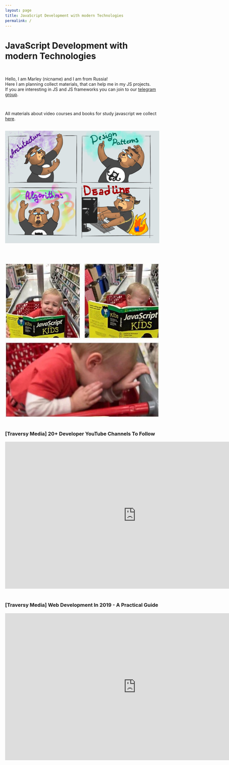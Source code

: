 ```yaml
---
layout: page
title: JavaScript Development with modern Technologies
permalink: /
---
```


# JavaScript Development with modern Technologies

<br/>

Hello, I am Marley (nicname) and I am from Russia!<br/>
Here I am planning collect materials, that can help me in my JS projects.<br/>
If you are interesting in JS and JS frameworks you can join to our <a href="/chat/">telegram group</a>.

<br/>

All materials about video courses and books for study javascript we collect <a href="//labs.jsdev.org">here</a>.

<br/>

<div align="center">
    <img src="/img/development-process.jpg" alt="development-process">
</div>

<br/><br/>

<div align="center">
    <img src="/img/javascript-for-kids.jpg" alt="javascript and kids">
</div>

<br/>

### [Traversy Media] 20+ Developer YouTube Channels To Follow

<div align="center">
    <iframe width="853" height="480" src="https://www.youtube.com/embed/BZRLKDlSaAI" frameborder="0" allow="accelerometer; autoplay; encrypted-media; gyroscope; picture-in-picture" allowfullscreen></iframe>
</div>

<br/>

### [Traversy Media] Web Development In 2019 - A Practical Guide

<div align="center">
    <iframe width="853" height="480" src="https://www.youtube.com/embed/UnTQVlqmDQ0" frameborder="0" allow="autoplay; encrypted-media" allowfullscreen></iframe>
</div>
